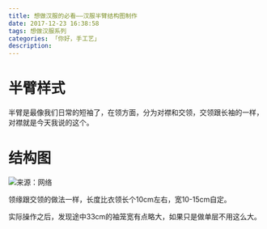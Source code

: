 ```yaml
---
title: 想做汉服的必看——汉服半臂结构图制作
date: 2017-12-23 16:38:58
tags: 想做汉服系列
categories: 「你好，手工艺」
description: 
---
```

# 半臂样式

半臂是最像我们日常的短袖了，在领方面，分为对襟和交领，交领跟长袖的一样，对襟就是今天我说的这个。

# 结构图
![来源：网络](http://img.hb.aicdn.com/7c1a6532a2f7bd42486cebc96c1da78cfb57902ec361-w7VT4V_fw658)

领缘跟交领的做法一样，长度比衣领长个10cm左右，宽10-15cm自定。

实际操作之后，发现途中33cm的袖笼宽有点略大，如果只是做单层不用这么大。